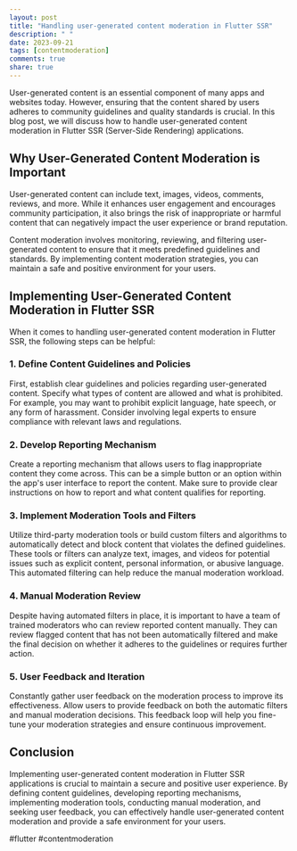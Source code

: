 ```yaml
---
layout: post
title: "Handling user-generated content moderation in Flutter SSR"
description: " "
date: 2023-09-21
tags: [contentmoderation]
comments: true
share: true
---
```


User-generated content is an essential component of many apps and websites today. However, ensuring that the content shared by users adheres to community guidelines and quality standards is crucial. In this blog post, we will discuss how to handle user-generated content moderation in Flutter SSR (Server-Side Rendering) applications.

## Why User-Generated Content Moderation is Important

User-generated content can include text, images, videos, comments, reviews, and more. While it enhances user engagement and encourages community participation, it also brings the risk of inappropriate or harmful content that can negatively impact the user experience or brand reputation.

Content moderation involves monitoring, reviewing, and filtering user-generated content to ensure that it meets predefined guidelines and standards. By implementing content moderation strategies, you can maintain a safe and positive environment for your users.

## Implementing User-Generated Content Moderation in Flutter SSR

When it comes to handling user-generated content moderation in Flutter SSR, the following steps can be helpful:

### 1. Define Content Guidelines and Policies

First, establish clear guidelines and policies regarding user-generated content. Specify what types of content are allowed and what is prohibited. For example, you may want to prohibit explicit language, hate speech, or any form of harassment. Consider involving legal experts to ensure compliance with relevant laws and regulations.

### 2. Develop Reporting Mechanism

Create a reporting mechanism that allows users to flag inappropriate content they come across. This can be a simple button or an option within the app's user interface to report the content. Make sure to provide clear instructions on how to report and what content qualifies for reporting.

### 3. Implement Moderation Tools and Filters

Utilize third-party moderation tools or build custom filters and algorithms to automatically detect and block content that violates the defined guidelines. These tools or filters can analyze text, images, and videos for potential issues such as explicit content, personal information, or abusive language. This automated filtering can help reduce the manual moderation workload.

### 4. Manual Moderation Review

Despite having automated filters in place, it is important to have a team of trained moderators who can review reported content manually. They can review flagged content that has not been automatically filtered and make the final decision on whether it adheres to the guidelines or requires further action.

### 5. User Feedback and Iteration

Constantly gather user feedback on the moderation process to improve its effectiveness. Allow users to provide feedback on both the automatic filters and manual moderation decisions. This feedback loop will help you fine-tune your moderation strategies and ensure continuous improvement.

## Conclusion

Implementing user-generated content moderation in Flutter SSR applications is crucial to maintain a secure and positive user experience. By defining content guidelines, developing reporting mechanisms, implementing moderation tools, conducting manual moderation, and seeking user feedback, you can effectively handle user-generated content moderation and provide a safe environment for your users.

#flutter #contentmoderation